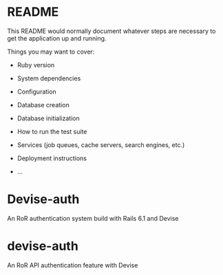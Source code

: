 # README

This README would normally document whatever steps are necessary to get the
application up and running.

Things you may want to cover:

- Ruby version

- System dependencies

- Configuration

- Database creation

- Database initialization

- How to run the test suite

- Services (job queues, cache servers, search engines, etc.)

- Deployment instructions

- ...

# Devise-auth

An RoR authentication system build with Rails 6.1 and Devise

# devise-auth

An RoR API authentication feature with Devise
